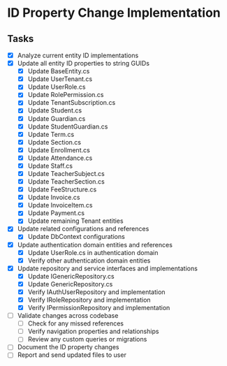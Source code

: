 # ID Property Change Implementation

## Tasks
- [x] Analyze current entity ID implementations
- [x] Update all entity ID properties to string GUIDs
  - [x] Update BaseEntity.cs
  - [x] Update UserTenant.cs
  - [x] Update UserRole.cs
  - [x] Update RolePermission.cs
  - [x] Update TenantSubscription.cs
  - [x] Update Student.cs
  - [x] Update Guardian.cs
  - [x] Update StudentGuardian.cs
  - [x] Update Term.cs
  - [x] Update Section.cs
  - [x] Update Enrollment.cs
  - [x] Update Attendance.cs
  - [x] Update Staff.cs
  - [x] Update TeacherSubject.cs
  - [x] Update TeacherSection.cs
  - [x] Update FeeStructure.cs
  - [x] Update Invoice.cs
  - [x] Update InvoiceItem.cs
  - [x] Update Payment.cs
  - [x] Update remaining Tenant entities
- [x] Update related configurations and references
  - [x] Update DbContext configurations
- [x] Update authentication domain entities and references
  - [x] Update UserRole.cs in authentication domain
  - [x] Verify other authentication domain entities
- [x] Update repository and service interfaces and implementations
  - [x] Update IGenericRepository.cs
  - [x] Update GenericRepository.cs
  - [x] Verify IAuthUserRepository and implementation
  - [x] Verify IRoleRepository and implementation
  - [x] Verify IPermissionRepository and implementation
- [ ] Validate changes across codebase
  - [ ] Check for any missed references
  - [ ] Verify navigation properties and relationships
  - [ ] Review any custom queries or migrations
- [ ] Document the ID property changes
- [ ] Report and send updated files to user

